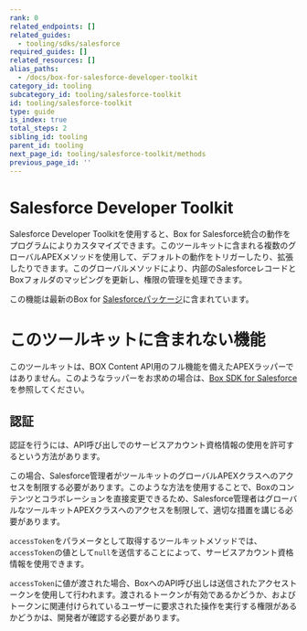 ```yaml
---
rank: 0
related_endpoints: []
related_guides:
  - tooling/sdks/salesforce
required_guides: []
related_resources: []
alias_paths:
  - /docs/box-for-salesforce-developer-toolkit
category_id: tooling
subcategory_id: tooling/salesforce-toolkit
id: tooling/salesforce-toolkit
type: guide
is_index: true
total_steps: 2
sibling_id: tooling
parent_id: tooling
next_page_id: tooling/salesforce-toolkit/methods
previous_page_id: ''
---
```

# Salesforce Developer Toolkit

Salesforce Developer Toolkitを使用すると、Box for Salesforce統合の動作をプログラムによりカスタマイズできます。このツールキットに含まれる複数のグローバルAPEXメソッドを使用して、デフォルトの動作をトリガーしたり、拡張したりできます。このグローバルメソッドにより、内部のSalesforceレコードとBoxフォルダのマッピングを更新し、権限の管理を処理できます。

<Message type="notice">

この機能は最新のBox for [Salesforceパッケージ][sf-package]に含まれています。

</Message>

<Message type="warning">

# このツールキットに含まれない機能

このツールキットは、BOX Content API用のフル機能を備えたAPEXラッパーではありません。このようなラッパーをお求めの場合は、[Box SDK for Salesforce][sf-sdk]を参照してください。

</Message>

## 認証

認証を行うには、API呼び出しでのサービスアカウント資格情報の使用を許可するという方法があります。

この場合、Salesforce管理者がツールキットのグローバルAPEXクラスへのアクセスを制限する必要があります。このような方法を使用することで、Boxのコンテンツとコラボレーションを直接変更できるため、Salesforce管理者はグローバルなツールキットAPEXクラスへのアクセスを制限して、適切な措置を講じる必要があります。

`accessToken`をパラメータとして取得するツールキットメソッドでは、`accessToken`の値として`null`を送信することによって、サービスアカウント資格情報を使用できます。

`accessToken`に値が渡された場合、BoxへのAPI呼び出しは送信されたアクセストークンを使用して行われます。渡されるトークンが有効であるかどうか、およびトークンに関連付けられているユーザーに要求された操作を実行する権限があるかどうかは、開発者が確認する必要があります。

[sf-package]: https://community.box.com/t5/For-Admins/Box-For-Salesforce-Installation/ta-p/180

[sf-sdk]: https://github.com/box/box-salesforce-sdk
